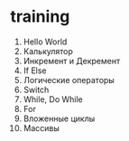 # training  
1. Hello World  
2. Калькулятор  
3. Инкремент и Декремент  
4. If Else  
5. Логические операторы  
6. Switch  
7. While, Do While  
8. For  
9. Вложенные циклы  
10. Массивы 
